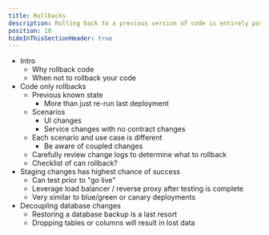 ```yaml
---
title: Rollbacks
description: Rolling back to a previous version of code is entirely possible, but there is quite a bit to consider.  This guide will walk you through the patterns and pitfalls for a successful rollback.
position: 10
hideInThisSectionHeader: true
---
```


- Intro
    - Why rollback code
    - When not to rollback your code
- Code only rollbacks
    - Previous known state
        - More than just re-run last deployment
    - Scenarios
        - UI changes
        - Service changes with no contract changes
    - Each scenario and use case is different
        - Be aware of coupled changes
    - Carefully review change logs to determine what to rollback
    - Checklist of can rollback?
- Staging changes has highest chance of success
    - Can test prior to "go live"
    - Leverage load balancer / reverse proxy after testing is complete
    - Very similar to blue/green or canary deployments
- Decoupling database changes
    - Restoring a database backup is a last resort
    - Dropping tables or columns will result in lost data